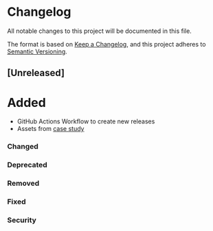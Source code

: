 # Changelog

All notable changes to this project will be documented in this file.

The format is based on [Keep a Changelog](https://keepachangelog.com/en/1.1.0/),
and this project adheres to [Semantic Versioning](https://semver.org/spec/v2.0.0.html).


## [Unreleased]

# Added
- GitHub Actions Workflow to create new releases
- Assets from [case study](https://github.com/piraten-rek/pprek24)

### Changed
### Deprecated
### Removed
### Fixed
### Security
